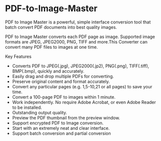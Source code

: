 # PDF-to-Image-Master
PDF to Image Master is a powerful, simple interface conversion tool that batch convert PDF documents into best quality images.  

PDF to Image Master converts each PDF page as image. Supported image formats are JPEG, JPEG2000, PNG, TIFF and more.This Converter can convert many PDF files to images at one time.

Key Features
- Converts PDF to JPEG(.jpg), JPEG2000(.jp2), PNG(.png), TIFF(.tiff), BMP(.bmp),  quickly and accurately. 
- Easily drag and drop multiple PDFs for converting. 
- Preserve original content and format accurately.
- Convert any particular pages (e.g. 1,5-10,21 or all pages) to save your time.
- Convert a 100-page PDF to images within 1 minute.
- Work independently. No require Adobe Acrobat, or even Adobe Reader to be installed.
- Outstanding output quality.
- Preview the PDF thumbnail from the preview window.
-  Support encrypted PDF to Image conversion. 
- Start with an extremely neat and clear interface.
- Support batch conversion and partial conversion
